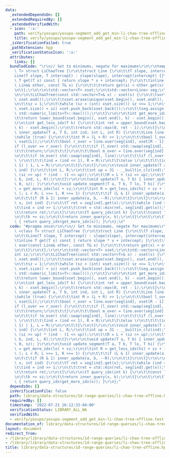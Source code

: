 ```yaml
---
data:
  _extendedDependsOn: []
  _extendedRequiredBy: []
  _extendedVerifiedWith:
  - icon: ':x:'
    path: verify/yosupo/yosupo-segment_add_get_min-li-chao-tree-offline.test.cpp
    title: verify/yosupo/yosupo-segment_add_get_min-li-chao-tree-offline.test.cpp
  _isVerificationFailed: true
  _pathExtension: hpp
  _verificationStatusIcon: ':x:'
  attributes:
    links: []
  bundledCode: "\r\n// Set to minimums, negate for maximums\r\n\r\ntemplate <class\
    \ T> struct LiChaoTree {\r\n\tstruct Line {\r\n\t\tT slope, intercept;\r\n\t\t\
    Line(T slope, T intercept) : slope(slope), intercept(intercept) {}\r\n\t\tinline\
    \ T get(T x) const { return slope * x + intercept; }\r\n\t\tinline bool over(const\
    \ Line& other, const T& x) {\r\n\t\t\treturn get(x) < other.get(x);\r\n\t\t}\r\
    \n\t};\r\n\r\n\tstd::vector<T> xset;\r\n\tstd::vector<Line> seg;\r\n\tint sz;\r\
    \n\r\n\tLiChaoTree(const std::vector<T>& x) : xset(x) {\r\n\t\tsort(xset.begin(),\
    \ xset.end());\r\n\t\txset.erase(unique(xset.begin(), xset.end()), xset.end());\r\
    \n\t\tsz = 1;\r\n\t\twhile (sz < (int) xset.size()) sz <<= 1;\r\n\t\twhile ((int)\
    \ xset.size() < sz) xset.push_back(xset.back());\r\n\t\tseg.assign(2 * sz, Line(0,\
    \ std::numeric_limits<T>::max()));\r\n\t}\r\n\r\n\tint get_more_idx(T k) {\r\n\
    \t\treturn lower_bound(xset.begin(), xset.end(), k) - xset.begin();\r\n\t}\r\n\
    \r\n\tint get_less_idx(T k) {\r\n\t\tint ret = upper_bound(xset.begin(), xset.end(),\
    \ k) - xset.begin();\r\n\t\treturn std::max(0, ret - 1);\r\n\t}\r\n\r\n\tvoid\
    \ inner_update(T a, T b, int ind, int L, int R) {\r\n\t\tLine line(a, b);\r\n\t\
    \twhile (true) {\r\n\t\t\tint M = (L + R) >> 1;\r\n\t\t\tbool l_over = line.over(seg[ind],\
    \ xset[L]);\r\n\t\t\tbool r_over = line.over(seg[ind], xset[R - 1]);\r\n\t\t\t\
    if (l_over == r_over) {\r\n\t\t\t\tif (l_over) std::swap(seg[ind], line);\r\n\t\
    \t\t\treturn;\r\n\t\t\t}\r\n\t\t\tbool m_over = line.over(seg[ind], xset[M]);\r\
    \n\t\t\tif (m_over) std::swap(seg[ind], line);\r\n\t\t\tif (l_over != m_over)\
    \ \r\n\t\t\t\tind = (ind << 1), R = M;\r\n\t\t\telse \r\n\t\t\t\tind = (ind <<\
    \ 1) | 1, L = M;\r\n\r\n\t\t}\r\n\t}\r\n\r\n\tvoid inner_update(T a, T b, int\
    \ ind) {\r\n\t\tint L, R;\r\n\t\tint up = 31 - __builtin_clz(ind);\r\n\t\tL =\
    \ (sz >> up) * (ind - (1 << up));\r\n\t\tR = L + (sz >> up);\r\n\t\tinner_update(a,\
    \ b, ind, L, R);\r\n\t}\r\n\r\n\tvoid update(T a, T b) { inner_update(a, b, 1,\
    \ 0, sz); }\r\n\r\n\tvoid update_segment(T a, T b, T lo, T hi) {\r\n\t\tint L\
    \ = get_more_idx(lo) + sz;\r\n\t\tint R = get_less_idx(hi) + sz + 1;\r\n\t\tfor\
    \ (; L < R; L >>= 1, R >>= 1) {\r\n\t\t\tif (L & 1) inner_update(a, b, L++);\r\
    \n\t\t\tif (R & 1) inner_update(a, b, --R);\r\n\t\t}\r\n\t}\r\n\r\n\tT inner_query(T\
    \ x, int ind) {\r\n\t\tT ret = seg[ind].get(x);\r\n\t\twhile (ind > 1) {\r\n\t\
    \t\tind = ind >> 1;\r\n\t\t\tret = std::min(ret, seg[ind].get(x));\r\n\t\t}\r\n\
    \t\treturn ret;\r\n\t}\r\n\r\n\tT query_idx(int k) {\r\n\t\tconst T x = xset[k];\r\
    \n\t\tk += sz;\r\n\t\treturn inner_query(x, k);\r\n\t}\r\n\t\r\n\tT query(T x)\
    \ { return query_idx(get_more_idx(x)); }\r\n};\n"
  code: "#pragma once\r\n\r\n// Set to minimums, negate for maximums\r\n\r\ntemplate\
    \ <class T> struct LiChaoTree {\r\n\tstruct Line {\r\n\t\tT slope, intercept;\r\
    \n\t\tLine(T slope, T intercept) : slope(slope), intercept(intercept) {}\r\n\t\
    \tinline T get(T x) const { return slope * x + intercept; }\r\n\t\tinline bool\
    \ over(const Line& other, const T& x) {\r\n\t\t\treturn get(x) < other.get(x);\r\
    \n\t\t}\r\n\t};\r\n\r\n\tstd::vector<T> xset;\r\n\tstd::vector<Line> seg;\r\n\t\
    int sz;\r\n\r\n\tLiChaoTree(const std::vector<T>& x) : xset(x) {\r\n\t\tsort(xset.begin(),\
    \ xset.end());\r\n\t\txset.erase(unique(xset.begin(), xset.end()), xset.end());\r\
    \n\t\tsz = 1;\r\n\t\twhile (sz < (int) xset.size()) sz <<= 1;\r\n\t\twhile ((int)\
    \ xset.size() < sz) xset.push_back(xset.back());\r\n\t\tseg.assign(2 * sz, Line(0,\
    \ std::numeric_limits<T>::max()));\r\n\t}\r\n\r\n\tint get_more_idx(T k) {\r\n\
    \t\treturn lower_bound(xset.begin(), xset.end(), k) - xset.begin();\r\n\t}\r\n\
    \r\n\tint get_less_idx(T k) {\r\n\t\tint ret = upper_bound(xset.begin(), xset.end(),\
    \ k) - xset.begin();\r\n\t\treturn std::max(0, ret - 1);\r\n\t}\r\n\r\n\tvoid\
    \ inner_update(T a, T b, int ind, int L, int R) {\r\n\t\tLine line(a, b);\r\n\t\
    \twhile (true) {\r\n\t\t\tint M = (L + R) >> 1;\r\n\t\t\tbool l_over = line.over(seg[ind],\
    \ xset[L]);\r\n\t\t\tbool r_over = line.over(seg[ind], xset[R - 1]);\r\n\t\t\t\
    if (l_over == r_over) {\r\n\t\t\t\tif (l_over) std::swap(seg[ind], line);\r\n\t\
    \t\t\treturn;\r\n\t\t\t}\r\n\t\t\tbool m_over = line.over(seg[ind], xset[M]);\r\
    \n\t\t\tif (m_over) std::swap(seg[ind], line);\r\n\t\t\tif (l_over != m_over)\
    \ \r\n\t\t\t\tind = (ind << 1), R = M;\r\n\t\t\telse \r\n\t\t\t\tind = (ind <<\
    \ 1) | 1, L = M;\r\n\r\n\t\t}\r\n\t}\r\n\r\n\tvoid inner_update(T a, T b, int\
    \ ind) {\r\n\t\tint L, R;\r\n\t\tint up = 31 - __builtin_clz(ind);\r\n\t\tL =\
    \ (sz >> up) * (ind - (1 << up));\r\n\t\tR = L + (sz >> up);\r\n\t\tinner_update(a,\
    \ b, ind, L, R);\r\n\t}\r\n\r\n\tvoid update(T a, T b) { inner_update(a, b, 1,\
    \ 0, sz); }\r\n\r\n\tvoid update_segment(T a, T b, T lo, T hi) {\r\n\t\tint L\
    \ = get_more_idx(lo) + sz;\r\n\t\tint R = get_less_idx(hi) + sz + 1;\r\n\t\tfor\
    \ (; L < R; L >>= 1, R >>= 1) {\r\n\t\t\tif (L & 1) inner_update(a, b, L++);\r\
    \n\t\t\tif (R & 1) inner_update(a, b, --R);\r\n\t\t}\r\n\t}\r\n\r\n\tT inner_query(T\
    \ x, int ind) {\r\n\t\tT ret = seg[ind].get(x);\r\n\t\twhile (ind > 1) {\r\n\t\
    \t\tind = ind >> 1;\r\n\t\t\tret = std::min(ret, seg[ind].get(x));\r\n\t\t}\r\n\
    \t\treturn ret;\r\n\t}\r\n\r\n\tT query_idx(int k) {\r\n\t\tconst T x = xset[k];\r\
    \n\t\tk += sz;\r\n\t\treturn inner_query(x, k);\r\n\t}\r\n\t\r\n\tT query(T x)\
    \ { return query_idx(get_more_idx(x)); }\r\n};"
  dependsOn: []
  isVerificationFile: false
  path: library/data-structures/1d-range-queries/li-chao-tree-offline.hpp
  requiredBy: []
  timestamp: '2022-07-21 16:12:33-04:00'
  verificationStatus: LIBRARY_ALL_WA
  verifiedWith:
  - verify/yosupo/yosupo-segment_add_get_min-li-chao-tree-offline.test.cpp
documentation_of: library/data-structures/1d-range-queries/li-chao-tree-offline.hpp
layout: document
redirect_from:
- /library/library/data-structures/1d-range-queries/li-chao-tree-offline.hpp
- /library/library/data-structures/1d-range-queries/li-chao-tree-offline.hpp.html
title: library/data-structures/1d-range-queries/li-chao-tree-offline.hpp
---
```

